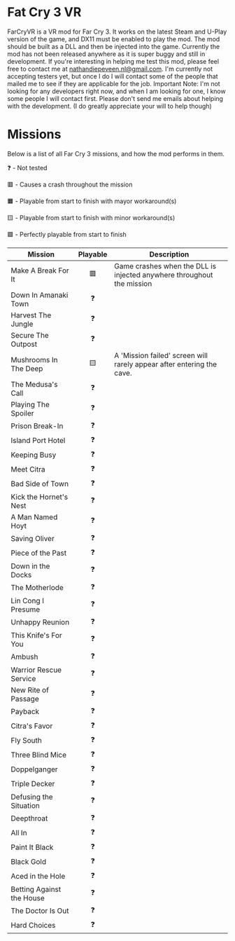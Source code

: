 # Fat Cry 3 VR
FarCryVR is a VR mod for Far Cry 3. It works on the latest Steam and U-Play version of the game, and DX11 must be enabled to play the mod. The mod should be built as a DLL and then be injected into the game. Currently the mod has not been released anywhere as it is super buggy and still in development. If you're interesting in helping me test this mod, please feel free to contact me at nathandiepeveen.nl@gmail.com. I'm currently not accepting testers yet, but once I do I will contact some of the people that mailed me to see if they are applicable for the job. Important Note: I'm not looking for any developers right now, and when I am looking for one, I know some people I will contact first. Please don't send me emails about helping with the development. (I do greatly appreciate your will to help though)

# Missions
Below is a list of all Far Cry 3 missions, and how the mod performs in them.

❓ - Not tested

🟥 - Causes a crash throughout the mission

🟧 - Playable from start to finish with mayor workaround(s)

🟨 - Playable from start to finish with minor workaround(s)

🟩 - Perfectly playable from start to finish


| Mission | Playable | Description |
| --- | :---: | --- |
| Make A Break For It | 🟥 | Game crashes when the DLL is injected anywhere throughout the mission
| Down In Amanaki Town | ❓
| Harvest The Jungle | ❓
| Secure The Outpost | ❓
| Mushrooms In The Deep | 🟨 | A 'Mission failed' screen will rarely appear after entering the cave.
| The Medusa's Call | ❓
| Playing The Spoiler | ❓
| Prison Break-In | ❓
| Island Port Hotel | ❓
| Keeping Busy | ❓
| Meet Citra | ❓
| Bad Side of Town | ❓
| Kick the Hornet's Nest | ❓
| A Man Named Hoyt | ❓
| Saving Oliver | ❓
| Piece of the Past | ❓
| Down in the Docks | ❓
| The Motherlode | ❓
| Lin Cong I Presume | ❓
| Unhappy Reunion | ❓
| This Knife's For You | ❓
| Ambush | ❓
| Warrior Rescue Service | ❓
| New Rite of Passage | ❓
| Payback | ❓
| Citra's Favor | ❓
| Fly South | ❓
| Three Blind Mice | ❓
| Doppelganger | ❓
| Triple Decker | ❓
| Defusing the Situation | ❓
| Deepthroat | ❓
| All In | ❓
| Paint It Black | ❓
| Black Gold | ❓
| Aced in the Hole | ❓
| Betting Against the House | ❓
| The Doctor Is Out | ❓
| Hard Choices | ❓
